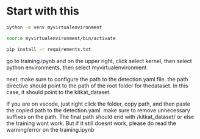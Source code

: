 # Start with this



```bash
python -m venv myvirtualenvironment

source myvirtualenvironment/bin/activate

pip install -r requirements.txt
```


go to training.ipynb and on the upper right, click select kernel, then select python environments, then select myvirtualenvironment


next, make sure to configure the path to the detection.yaml file. the path directive should point to the path of the root folder for thedataset. In this case, it should point to the kitkat_dataset.

If you are on vscode, just right click the folder, copy path, and then paste the copied path to the detection.yaml. make sure to remove unnecessary suffixes on the path. The final path should end with /kitkat_dataset/ or else the training wont work. But if it still doesnt work, please do read the warning/error on the training.ipynb

